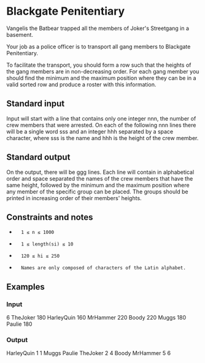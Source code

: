 # Blackgate Penitentiary

Vangelis the Batbear trapped all the members of Joker's Streetgang in a basement.

Your job as a police officer is to transport all gang members to Blackgate Penitentiary.

To facilitate the transport, you should form a row such that the heights of the gang members are in non-decreasing order. For each gang member you should find the minimum and the maximum position where they can be in a valid sorted row and produce a roster with this information. 
## Standard input

Input will start with a line that contains only one integer nnn, the number of crew members that were arrested. On each of the following nnn lines there will be a single word sss and an integer hhh separated by a space character, where sss is the name and hhh is the height of the crew member.
## Standard output

On the output, there will be ggg lines. Each line will contain in alphabetical order and space separated the names of the crew members that have the same height, followed by the minimum and the maximum position where any member of the specific group can be placed. The groups should be printed in increasing order of their members' heights. 
##  Constraints and notes
*       1 ≤ n ≤ 1000 
*       1 ≤ length(si​) ≤ 10
*       120 ≤ hi​ ≤ 250
*       Names are only composed of characters of the Latin alphabet. 

##  Examples

###  Input

6
TheJoker 180
HarleyQuin 160
MrHammer 220
Boody 220
Muggs 180
Paulie 180

###  Output

HarleyQuin 1 1
Muggs Paulie TheJoker 2 4
Boody MrHammer 5 6
